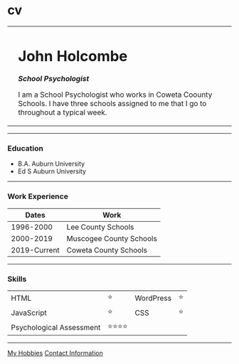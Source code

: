 # cv<!DOCTYPE html>
<html lang="en" dir="ltr">

<head>
  <meta charset="utf-8">
  <title>John's Personal Site</title>
</head>
<body>
  <table cellspacing= "20">
    <tr>
      <td><img src"1 004-003.JPG"></td>
      <td><h1>John Holcombe</h1>
      <p><em><strong>School Psychologist</strong></em></p>
      <p>I am a School Psychologist who works in Coweta Coounty Schools.  I have three schools assigned to me that I go to throughout a typical week.</p></td>
    </tr>
  </table 1>
<hr>
<h3>Education</h3>
<ul>
  <li>B.A. Auburn University</li>
  <li>Ed S Auburn University</li>
</ul>
<hr>
  <h3>Work Experience</h3>
  <table cellspacing="10">
    <thead>
    <th>Dates</th>
    <th>Work</th>
  </thead>
  <tr>
    <td>1996-2000</td>
    <td>Lee County Schools</td>
  </tr>
  <tr>
    <td>2000-2019</td>
    <td>Muscogee County Schools</td>
  </tr>
  <tr>
    <td>2019-Current</td>
    <td>Coweta County Schools</td>
  </tr>
  </table>
  <hr>
  <h3>Skills</h3>
<table cellspacing="10">
      <tr>
        <td>HTML</td>
        <td>&#11088;</td>
        <td>WordPress</td>
        <td>&#11088;</td>
      </tr>
      <tr>
        <td>JavaScript</td>
        <td>&#11088;</td>
      <td>CSS</td>
      <td>&#11088;</td>
    </tr>
    <tr>
      <td>Psychological Assessment</td>
      <td>&#11088;&#11088;&#11088;&#11088;</td>
  </tr>
  </table>
  <hr>
<a href="hobbies.html">My Hobbies</a>
<a href="Contact info.html">Contact Information</a>
</body>

</html>
